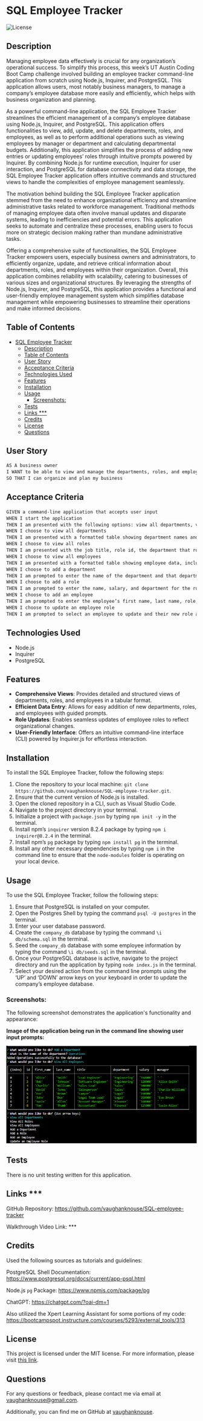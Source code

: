 # SQL Employee Tracker

![License](https://img.shields.io/badge/License-MIT-blue.svg)

## Description
Managing employee data effectively is crucial for any organization’s operational success. To simplify this process, this week’s UT Austin Coding Boot Camp challenge involved building an employee tracker command-line application from scratch using Node.js, Inquirer, and PostgreSQL. This application allows users, most notably business managers, to manage a company’s employee database more easily and efficiently, which helps with business organization and planning.

As a powerful command-line application, the SQL Employee Tracker streamlines the efficient management of a company’s employee database using Node.js, Inquirer, and PostgreSQL. This application offers functionalities to view, add, update, and delete departments, roles, and employees, as well as to perform additional operations such as viewing employees by manager or department and calculating departmental budgets. Additionally, this application simplifies the process of adding new entries or updating employees’ roles through intuitive prompts powered by Inquirer. By combining Node.js for runtime execution, Inquirer for user interaction, and PostgreSQL for database connectivity and data storage, the SQL Employee Tracker application offers intuitive commands and structured views to handle the complexities of employee management seamlessly.

The motivation behind building the SQL Employee Tracker application stemmed from the need to enhance organizational efficiency and streamline administrative tasks related to workforce management. Traditional methods of managing employee data often involve manual updates and disparate systems, leading to inefficiencies and potential errors. This application seeks to automate and centralize these processes, enabling users to focus more on strategic decision making rather than mundane administrative tasks.

Offering a comprehensive suite of functionalities, the SQL Employee Tracker empowers users, especially business owners and administrators, to efficiently organize, update, and retrieve critical information about departments, roles, and employees within their organization. Overall, this application combines reliability with scalability, catering to businesses of various sizes and organizational structures. By leveraging the strengths of Node.js, Inquirer, and PostgreSQL, this application provides a functional and user-friendly employee management system which simplifies database management while empowering businesses to streamline their operations and make informed decisions.


## Table of Contents
- [SQL Employee Tracker](#sql-employee-tracker)
  - [Description](#description)
  - [Table of Contents](#table-of-contents)
  - [User Story](#user-story)
  - [Acceptance Criteria](#acceptance-criteria)
  - [Technologies Used](#technologies-used)
  - [Features](#features)
  - [Installation](#installation)
  - [Usage](#usage)
    - [Screenshots:](#screenshots)
  - [Tests](#tests)
  - [Links \*\*\*](#links-)
  - [Credits](#credits)
  - [License](#license)
  - [Questions](#questions)


## User Story
```md
AS A business owner
I WANT to be able to view and manage the departments, roles, and employees in my company
SO THAT I can organize and plan my business
```

## Acceptance Criteria
```md
GIVEN a command-line application that accepts user input
WHEN I start the application
THEN I am presented with the following options: view all departments, view all roles, view all employees, add a department, add a role, add an employee, and update an employee role
WHEN I choose to view all departments
THEN I am presented with a formatted table showing department names and department ids
WHEN I choose to view all roles
THEN I am presented with the job title, role id, the department that role belongs to, and the salary for that role
WHEN I choose to view all employees
THEN I am presented with a formatted table showing employee data, including employee ids, first names, last names, job titles, departments, salaries, and managers that the employees report to
WHEN I choose to add a department
THEN I am prompted to enter the name of the department and that department is added to the database
WHEN I choose to add a role
THEN I am prompted to enter the name, salary, and department for the role and that role is added to the database
WHEN I choose to add an employee
THEN I am prompted to enter the employee’s first name, last name, role, and manager, and that employee is added to the database
WHEN I choose to update an employee role
THEN I am prompted to select an employee to update and their new role and this information is updated in the database
```

## Technologies Used
-	Node.js
-	Inquirer
-	PostgreSQL


## Features
- **Comprehensive Views**: Provides detailed and structured views of departments, roles, and employees in a tabular format.
- **Efficient Data Entry**: Allows for easy addition of new departments, roles, and employees with guided prompts.
- **Role Updates**: Enables seamless updates of employee roles to reflect organizational changes.
- **User-Friendly Interface**: Offers an intuitive command-line interface (CLI) powered by Inquirer.js for effortless interaction.


## Installation
To install the SQL Employee Tracker, follow the following steps:
1.	Clone the repository to your local machine: `git clone https://github.com/vaughanknouse/SQL-employee-tracker.git`.
2.	Ensure that the current version of Node.js is installed. 
3.	Open the cloned repository in a CLI, such as Visual Studio Code.
4.	Navigate to the project directory in your terminal. 
5.	Initialize a project with `package.json` by typing `npm init -y` in the terminal.
6.	Install npm’s `inquirer` version 8.2.4 package by typing `npm i inquirer@8.2.4` in the terminal.
7.	Install npm’s `pg` package by typing `npm install pg` in the terminal.
8.	Install any other necessary dependencies by typing `npm i` in the command line to ensure that the `node-modules` folder is operating on your local device.


## Usage
To use the SQL Employee Tracker, follow the following steps:
1.	Ensure that PostgreSQL is installed on your computer. 
2.	Open the Postgres Shell by typing the command `psql -U postgres` in the terminal.
3.	Enter your user database password.
4.	Create the `company_db` database by typing the command `\i db/schema.sql` in the terminal.
5.	Seed the `company_db` database with some employee information by typing the command `\i db/seeds.sql` in the terminal.
6.	Once your PostgreSQL database is active, navigate to the project directory and run the application by typing `node index.js` in the terminal.
7.	Select your desired action from the command line prompts using the ‘UP’ and ‘DOWN’ arrow keys on your keyboard in order to update the company’s employee database.


### Screenshots:
The following screenshot demonstrates the application's functionality and appearance:

**Image of the application being run in the command line showing user input prompts:**

![Shows application being run in the command line showing user input prompts.](assets/images/user-input-screenshot.png)


## Tests
There is no unit testing written for this application.


## Links ***
GitHub Repository: https://github.com/vaughanknouse/SQL-employee-tracker

Walkthrough Video Link: ***


## Credits 
Used the following sources as tutorials and guidelines:

PostgreSQL Shell Documentation: https://www.postgresql.org/docs/current/app-psql.html

Node.js `pg` Package: https://www.npmjs.com/package/pg

ChatGPT: https://chatgpt.com/?oai-dm=1

Also utilized the Xpert Learning Assistant for some portions of my code:
https://bootcampspot.instructure.com/courses/5293/external_tools/313


## License
This project is licensed under the MIT license. For more information, please visit [this link](https://opensource.org/licenses/MIT).


## Questions
For any questions or feedback, please contact me via email at vaughanknouse@gmail.com.

Additionally, you can find me on GitHub at [vaughanknouse](https://github.com/vaughanknouse).

